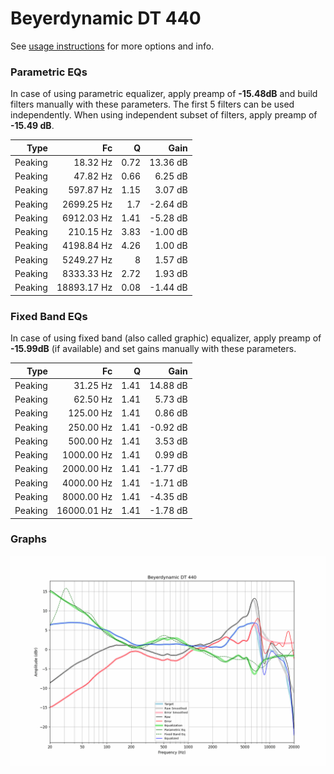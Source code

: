 # Beyerdynamic DT 440
See [usage instructions](https://github.com/jaakkopasanen/AutoEq#usage) for more options and info.

### Parametric EQs
In case of using parametric equalizer, apply preamp of **-15.48dB** and build filters manually
with these parameters. The first 5 filters can be used independently.
When using independent subset of filters, apply preamp of **-15.49 dB**.

| Type    | Fc          |    Q | Gain     |
|--------:|------------:|-----:|---------:|
| Peaking | 18.32 Hz    | 0.72 | 13.36 dB |
| Peaking | 47.82 Hz    | 0.66 | 6.25 dB  |
| Peaking | 597.87 Hz   | 1.15 | 3.07 dB  |
| Peaking | 2699.25 Hz  | 1.7  | -2.64 dB |
| Peaking | 6912.03 Hz  | 1.41 | -5.28 dB |
| Peaking | 210.15 Hz   | 3.83 | -1.00 dB |
| Peaking | 4198.84 Hz  | 4.26 | 1.00 dB  |
| Peaking | 5249.27 Hz  | 8    | 1.57 dB  |
| Peaking | 8333.33 Hz  | 2.72 | 1.93 dB  |
| Peaking | 18893.17 Hz | 0.08 | -1.44 dB |

### Fixed Band EQs
In case of using fixed band (also called graphic) equalizer, apply preamp of **-15.99dB**
(if available) and set gains manually with these parameters.

| Type    | Fc          |    Q | Gain     |
|--------:|------------:|-----:|---------:|
| Peaking | 31.25 Hz    | 1.41 | 14.88 dB |
| Peaking | 62.50 Hz    | 1.41 | 5.73 dB  |
| Peaking | 125.00 Hz   | 1.41 | 0.86 dB  |
| Peaking | 250.00 Hz   | 1.41 | -0.92 dB |
| Peaking | 500.00 Hz   | 1.41 | 3.53 dB  |
| Peaking | 1000.00 Hz  | 1.41 | 0.99 dB  |
| Peaking | 2000.00 Hz  | 1.41 | -1.77 dB |
| Peaking | 4000.00 Hz  | 1.41 | -1.71 dB |
| Peaking | 8000.00 Hz  | 1.41 | -4.35 dB |
| Peaking | 16000.01 Hz | 1.41 | -1.78 dB |

### Graphs
![](./Beyerdynamic%20DT%20440.png)